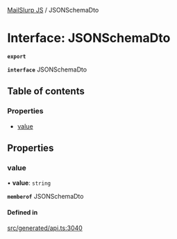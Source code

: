 [MailSlurp JS](../README.md) / JSONSchemaDto

# Interface: JSONSchemaDto

**`export`**

**`interface`** JSONSchemaDto

## Table of contents

### Properties

- [value](JSONSchemaDto.md#value)

## Properties

### value

• **value**: `string`

**`memberof`** JSONSchemaDto

#### Defined in

[src/generated/api.ts:3040](https://github.com/mailslurp/mailslurp-client/blob/20b4039/src/generated/api.ts#L3040)

